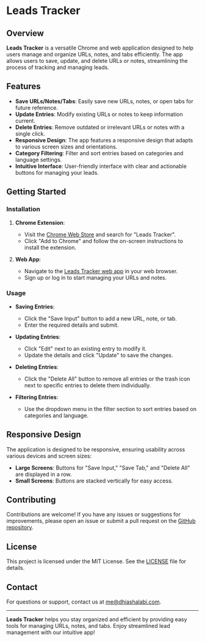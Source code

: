 # Leads Tracker

## Overview

**Leads Tracker** is a versatile Chrome and web application designed to help users manage and organize URLs, notes, and tabs efficiently. The app allows users to save, update, and delete URLs or notes, streamlining the process of tracking and managing leads.

## Features

- **Save URLs/Notes/Tabs**: Easily save new URLs, notes, or open tabs for future reference.
- **Update Entries**: Modify existing URLs or notes to keep information current.
- **Delete Entries**: Remove outdated or irrelevant URLs or notes with a single click.
- **Responsive Design**: The app features a responsive design that adapts to various screen sizes and orientations.
- **Category Filtering**: Filter and sort entries based on categories and language settings.
- **Intuitive Interface**: User-friendly interface with clear and actionable buttons for managing your leads.

## Getting Started

### Installation

1. **Chrome Extension**:

   - Visit the [Chrome Web Store](https://chrome.google.com/webstore/) and search for "Leads Tracker".
   - Click "Add to Chrome" and follow the on-screen instructions to install the extension.

2. **Web App**:
   - Navigate to the [Leads Tracker web app](#) in your web browser.
   - Sign up or log in to start managing your URLs and notes.

### Usage

- **Saving Entries**:

  - Click the "Save Input" button to add a new URL, note, or tab.
  - Enter the required details and submit.

- **Updating Entries**:

  - Click "Edit" next to an existing entry to modify it.
  - Update the details and click "Update" to save the changes.

- **Deleting Entries**:

  - Click the "Delete All" button to remove all entries or the trash icon next to specific entries to delete them individually.

- **Filtering Entries**:
  - Use the dropdown menu in the filter section to sort entries based on categories and language.

## Responsive Design

The application is designed to be responsive, ensuring usability across various devices and screen sizes:

- **Large Screens**: Buttons for "Save Input," "Save Tab," and "Delete All" are displayed in a row.
- **Small Screens**: Buttons are stacked vertically for easy access.

## Contributing

Contributions are welcome! If you have any issues or suggestions for improvements, please open an issue or submit a pull request on the [GitHub repository](#).

## License

This project is licensed under the MIT License. See the [LICENSE](LICENSE) file for details.

## Contact

For questions or support, contact us at [me@dhiashalabi.com](mailto:me@dhiashalabi.com).

---

**Leads Tracker** helps you stay organized and efficient by providing easy tools for managing URLs, notes, and tabs. Enjoy streamlined lead management with our intuitive app!
